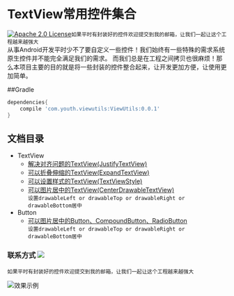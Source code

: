 # TextView常用控件集合
[![Apache 2.0 License](https://img.shields.io/badge/license-Apache%202.0-blue.svg?style=flat)](http://www.apache.org/licenses/LICENSE-2.0.html)`如果平时有封装好的控件欢迎提交到我的邮箱，让我们一起让这个工程越来越强大`
<br>
从事Android开发平时少不了要自定义一些控件！我们始终有一些特殊的需求系统原生控件并不能完全满足我们的需求。
而我们总是在工程之间拷贝也很麻烦！那么本项目主要的目的就是将一些封装的控件整合起来，让开发更加方便，让使用更加简单。
<br>


##Gradle
```groovy
dependencies{
    compile 'com.youth.viewutils:ViewUtils:0.0.1'
}
```

## 文档目录

* TextView
    * [解决对齐问题的TextView(JustifyTextView)](https://github.com/youth5201314/ViewUtils/tree/master/doc/解决对齐问题的TextView.md)
    * [可以折叠伸缩的TextView(ExpandTextView)](https://github.com/youth5201314/ViewUtils/tree/master/doc/可以折叠伸缩的TextView.md)
    * [可以设置样式的TextView(TextViewStyle)](https://github.com/youth5201314/ViewUtils/tree/master/doc/可以设置样式的TextView.md)
    * [可以图片居中的TextView(CenterDrawableTextView)](https://github.com/youth5201314/ViewUtils/tree/master/doc/自定义drawableLeft等居中的控件.md)<br>
        `设置drawableLeft or drawableTop or drawableRight or drawableBottom居中`
* Button
    * [可以图片居中的Button、CompoundButton、RadioButton](https://github.com/youth5201314/ViewUtils/tree/master/doc/自定义drawableLeft等居中的控件.md)<br>
        `设置drawableLeft or drawableTop or drawableRight or drawableBottom居中`

### 联系方式  <a target="_blank" href="http://mail.qq.com/cgi-bin/qm_share?t=qm_mailme&email=KBkYGhAfGhEYEB5oWVkGS0dF" style="text-decoration:none;"><img src="http://rescdn.qqmail.com/zh_CN/htmledition/images/function/qm_open/ico_mailme_11.png"/></a>

`如果平时有封装好的控件欢迎提交到我的邮箱，让我们一起让这个工程越来越强大`

![效果示例](http://oceh51kku.bkt.clouddn.com/Android%E6%8A%80%E6%9C%AF%E4%BA%A4%E6%B5%81%E7%BE%A4%E4%BA%8C%E7%BB%B4%E7%A0%81.png)
